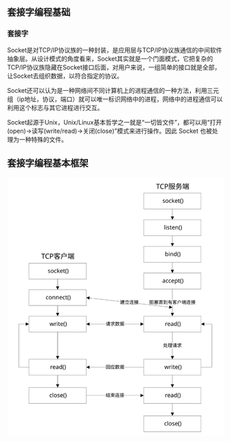 ## 套接字编程基础

### 套接字

Socket是对TCP/IP协议族的一种封装，是应用层与TCP/IP协议族通信的中间软件抽象层。从设计模式的角度看来，Socket其实就是一个门面模式，它把复杂的TCP/IP协议族隐藏在Socket接口后面，对用户来说，一组简单的接口就是全部，让Socket去组织数据，以符合指定的协议。

Socket还可以认为是一种网络间不同计算机上的进程通信的一种方法，利用三元组（ip地址，协议，端口）就可以唯一标识网络中的进程，网络中的进程通信可以利用这个标志与其它进程进行交互。

Socket起源于Unix，Unix/Linux基本哲学之一就是“一切皆文件”，都可以用“打开(open)->读写(write/read)->关闭(close)”模式来进行操作。因此 Socket 也被处理为一种特殊的文件。

## 套接字编程基本框架

![基本TCP客户/服务器程序的套接字函数](/assets/socket-framework.svg)
